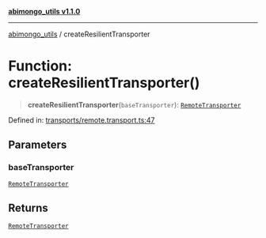 [**abimongo_utils v1.1.0**](../README.md)

***

[abimongo_utils](../README.md) / createResilientTransporter

# Function: createResilientTransporter()

> **createResilientTransporter**(`baseTransporter`): [`RemoteTransporter`](../type-aliases/RemoteTransporter.md)

Defined in: [transports/remote.transport.ts:47](https://github.com/NodEm9/abimongo_utils/blob/ee68e61821a92d10b78d3ea90016374fc2d4aef0/src/transports/remote.transport.ts#L47)

## Parameters

### baseTransporter

[`RemoteTransporter`](../type-aliases/RemoteTransporter.md)

## Returns

[`RemoteTransporter`](../type-aliases/RemoteTransporter.md)
